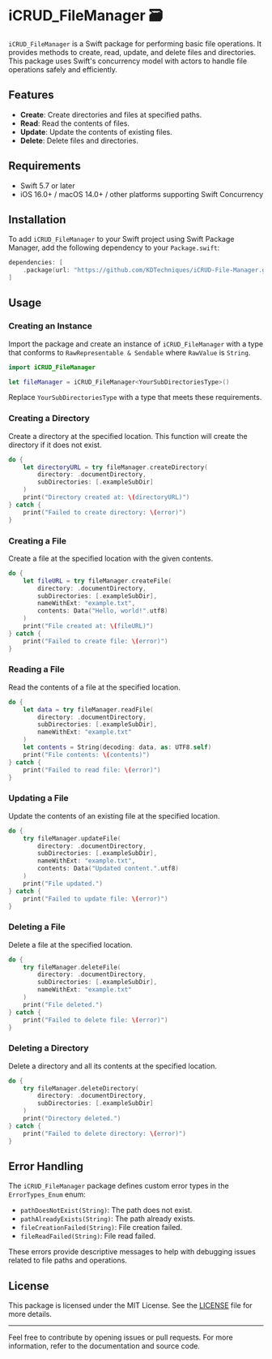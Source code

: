 # iCRUD_FileManager 🗃️

`iCRUD_FileManager` is a Swift package for performing basic file operations. It provides methods to create, read, update, and delete files and directories. This package uses Swift's concurrency model with actors to handle file operations safely and efficiently.

## Features

- **Create**: Create directories and files at specified paths.
- **Read**: Read the contents of files.
- **Update**: Update the contents of existing files.
- **Delete**: Delete files and directories.

## Requirements

- Swift 5.7 or later
- iOS 16.0+ / macOS 14.0+ / other platforms supporting Swift Concurrency

## Installation

To add `iCRUD_FileManager` to your Swift project using Swift Package Manager, add the following dependency to your `Package.swift`:

```swift
dependencies: [
    .package(url: "https://github.com/KDTechniques/iCRUD-File-Manager.git", from: "1.0.0")
]
```

## Usage

### Creating an Instance

Import the package and create an instance of `iCRUD_FileManager` with a type that conforms to `RawRepresentable & Sendable` where `RawValue` is `String`.

```swift
import iCRUD_FileManager

let fileManager = iCRUD_FileManager<YourSubDirectoriesType>()
```

Replace `YourSubDirectoriesType` with a type that meets these requirements.

### Creating a Directory

Create a directory at the specified location. This function will create the directory if it does not exist.

```swift
do {
    let directoryURL = try fileManager.createDirectory(
        directory: .documentDirectory,
        subDirectories: [.exampleSubDir]
    )
    print("Directory created at: \(directoryURL)")
} catch {
    print("Failed to create directory: \(error)")
}
```

### Creating a File

Create a file at the specified location with the given contents.

```swift
do {
    let fileURL = try fileManager.createFile(
        directory: .documentDirectory,
        subDirectories: [.exampleSubDir],
        nameWithExt: "example.txt",
        contents: Data("Hello, world!".utf8)
    )
    print("File created at: \(fileURL)")
} catch {
    print("Failed to create file: \(error)")
}
```

### Reading a File

Read the contents of a file at the specified location.

```swift
do {
    let data = try fileManager.readFile(
        directory: .documentDirectory,
        subDirectories: [.exampleSubDir],
        nameWithExt: "example.txt"
    )
    let contents = String(decoding: data, as: UTF8.self)
    print("File contents: \(contents)")
} catch {
    print("Failed to read file: \(error)")
}
```

### Updating a File

Update the contents of an existing file at the specified location.

```swift
do {
    try fileManager.updateFile(
        directory: .documentDirectory,
        subDirectories: [.exampleSubDir],
        nameWithExt: "example.txt",
        contents: Data("Updated content.".utf8)
    )
    print("File updated.")
} catch {
    print("Failed to update file: \(error)")
}
```

### Deleting a File

Delete a file at the specified location.

```swift
do {
    try fileManager.deleteFile(
        directory: .documentDirectory,
        subDirectories: [.exampleSubDir],
        nameWithExt: "example.txt"
    )
    print("File deleted.")
} catch {
    print("Failed to delete file: \(error)")
}
```

### Deleting a Directory

Delete a directory and all its contents at the specified location.

```swift
do {
    try fileManager.deleteDirectory(
        directory: .documentDirectory,
        subDirectories: [.exampleSubDir]
    )
    print("Directory deleted.")
} catch {
    print("Failed to delete directory: \(error)")
}
```

## Error Handling

The `iCRUD_FileManager` package defines custom error types in the `ErrorTypes_Enum` enum:

- `pathDoesNotExist(String)`: The path does not exist.
- `pathAlreadyExists(String)`: The path already exists.
- `fileCreationFailed(String)`: File creation failed.
- `fileReadFailed(String)`: File read failed.

These errors provide descriptive messages to help with debugging issues related to file paths and operations.

## License

This package is licensed under the MIT License. See the [LICENSE](https://github.com/KDTechniques/iCRUD-File-Manager/blob/main/LICENSE) file for more details.

---

Feel free to contribute by opening issues or pull requests. For more information, refer to the documentation and source code.
